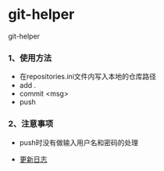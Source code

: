 # git-helper
git-helper

### 1、使用方法

* 在repositories.ini文件内写入本地的仓库路径
* add .
* commit \<msg\>
* push

### 2、注意事项

* push时没有做输入用户名和密码的处理

* [更新日志](https://github.com/xieyipeng/git-helper/blob/main/change-log.txt)

